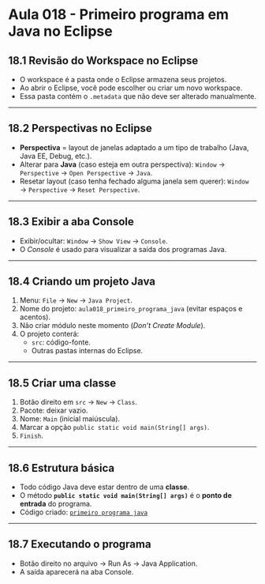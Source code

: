 # Aula 018 - Primeiro programa em Java no Eclipse

## 18.1 Revisão do Workspace no Eclipse
- O workspace é a pasta onde o Eclipse armazena seus projetos.
- Ao abrir o Eclipse, você pode escolher ou criar um novo workspace.
- Essa pasta contém o `.metadata` que não deve ser alterado manualmente.

---

## 18.2 Perspectivas no Eclipse
- **Perspectiva** = layout de janelas adaptado a um tipo de trabalho (Java, Java EE, Debug, etc.).
- Alterar para **Java** (caso esteja em outra perspectiva): `Window` → `Perspective` → `Open Perspective` → `Java`.
- Resetar layout (caso tenha fechado alguma janela sem querer): `Window` → `Perspective` → `Reset Perspective`.

---

## 18.3 Exibir a aba Console
- Exibir/ocultar: `Window` → `Show View` → `Console`.
- O *Console* é usado para visualizar a saída dos programas Java.

---

## 18.4 Criando um projeto Java
1. Menu: `File` → `New` → `Java Project`.
2. Nome do projeto: `aula018_primeiro_programa_java` (evitar espaços e acentos).
3. Não criar módulo neste momento (*Don’t Create Module*).
4. O projeto conterá:
   - `src`: código-fonte.
   - Outras pastas internas do Eclipse.

---

## 18.5 Criar uma classe
1. Botão direito em `src` → `New` → `Class`.
2. Pacote: deixar vazio.
3. Nome: `Main` (inicial maiúscula).
4. Marcar a opção `public static void main(String[] args)`.
5. `Finish`.

---

## 18.6 Estrutura básica
- Todo código Java deve estar dentro de uma **classe**.
- O método **`public static void main(String[] args)`** é o **ponto de entrada** do programa.
- Código criado: [`primeiro programa java`](./src/Main.java)

---

## 18.7 Executando o programa
- Botão direito no arquivo → Run As → Java Application.
- A saída aparecerá na aba Console.